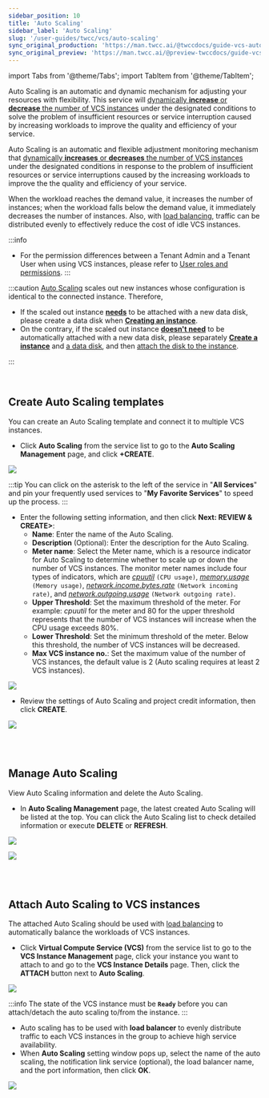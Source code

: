 ```yaml
---
sidebar_position: 10
title: 'Auto Scaling'
sidebar_label: 'Auto Scaling'
slug: '/user-guides/twcc/vcs/auto-scaling'
sync_original_production: 'https://man.twcc.ai/@twccdocs/guide-vcs-auto-sacling-zh'
sync_original_preview: 'https://man.twcc.ai/@preview-twccdocs/guide-vcs-auto-sacling-zh'
---
```


import Tabs from '@theme/Tabs';
import TabItem from '@theme/TabItem';

Auto Scaling is an automatic and dynamic mechanism for adjusting your resources with flexibility. This service will <ins>dynamically **increase** or **decrease** the number of VCS instances</ins> under the designated conditions to solve the problem of insufficient resources or service interruption caused by increasing workloads to improve the quality and efficiency of your service.

Auto Scaling is an automatic and flexible adjustment monitoring mechanism that <ins>dynamically **increases** or **decreases** the number of VCS instances</ins> under the designated conditions in response to the problem of insufficient resources or service interruptions caused by the increasing workloads to improve the the quality and efficiency of your service.

When the workload reaches the demand value, it increases the number of instances; when the workload falls below the demand value, it immediately decreases the number of instances. Also, with [load balancing](https://man.twcc.vip/en/docs/vcs/user-guides/networking/load-balancing), traffic can be distributed evenly to effectively reduce the cost of idle VCS instances.

:::info
- For the permission differences between a Tenant Admin and a Tenant User when using VCS instances, please refer to [<ins>User roles and permissions</ins>](https://man.twcc.ai/@twccdocs/role-main-en/https%3A%2F%2Fman.twcc.ai%2F%40twccdocs%2Frole-netndsec-en#Auto-Scaling).
:::

:::caution
[<ins>Auto Scaling</ins>](https://man.twcc.ai/@twccdocs/guide-vcs-auto-sacling-en) scales out new instances whose configuration is identical to the connected instance. Therefore,
- If the scaled out instance <ins>**needs**</ins> to be attached with a new data disk, please create a data disk when **[<ins>Creating an instance</ins>](https://man.twcc.ai/@twccdocs/guide-vcs-create-en)**.
- On the contrary, if the scaled out instance <ins>**doesn't need**</ins> to be automatically attached with a new data disk, please separately **[<ins>Create a instance</ins>](https://man.twcc.ai/@twccdocs/guide-vcs-create-en)** and [<ins>a data disk</ins>](https://man.twcc.ai/@twccdocs/guide-vcs-vds-create-data-disk-en), and then [<ins>attach the disk to the instance</ins>](https://man.twcc.ai/@twccdocs/guide-vcs-vds-manage-disk-en#%E9%80%A3%E7%B5%90%E8%87%B3%E8%99%9B%E6%93%AC%E9%81%8B%E7%AE%97%E5%80%8B%E9%AB%94).

:::


<br/>


## Create Auto Scaling templates

You can create an Auto Scaling template and connect it to multiple VCS instances.

<Tabs>

<TabItem value="TWCC Portal" label="TWCC Portal">

* Click **Auto Scaling** from the service list to go to the **Auto Scaling Management** page, and click **+CREATE**.

![](https://cos.twcc.ai/SYS-MANUAL/uploads/upload_6668cf5d5b790061f3efb1764915cd95.png)

:::tip
You can click on the asterisk to the left of the service in "**All Services**" <i class="fa fa-star-o" aria-hidden="true"></i> and pin your frequently used services to "**My Favorite Services**" to speed up the process.
:::

* Enter the following setting information, and then click **Next: REVIEW & CREATE>**:
    * **Name**: Enter the name of the Auto Scaling.
    * **Description** (Optional): Enter the description for the Auto Scaling.
    * **Meter name**: Select the Meter name, which is a resource indicator for Auto Scaling to determine whether to scale up or down the number of VCS instances. The monitor meter names include four types of indicators, which are <ins>*cpuutil*</ins> `(CPU usage)`, <ins>*memory.usage*</ins> ` (Memory usage)`, <ins>*network.income.bytes.rate*</ins> `(Network incoming rate)`, and <ins>*network.outgoing.usage*</ins> `(Network outgoing rate)`.
    * **Upper Threshold**: Set the maximum threshold of the meter. For example: *cpuutil* for the meter and 80 for the upper threshold represents that the number of VCS instances will increase when the CPU usage exceeds 80%.
    * **Lower Threshold**: Set the minimum threshold of the meter. Below this threshold, the number of VCS instances will be decreased.
    * **Max VCS instance no.**: Set the maximum value of the number of VCS instances, the default value is 2 (Auto scaling requires at least 2 VCS instances).

![](https://cos.twcc.ai/SYS-MANUAL/uploads/upload_2468e0c6bb5e1d80fcfae77b33ddb335.png)

* Review the settings of Auto Scaling and project credit information, then click **CREATE**.

![](https://cos.twcc.ai/SYS-MANUAL/uploads/upload_2c81f304e7d0ed9ef2755486f4367831.png)

</TabItem>

<TabItem value="TWCC CLI" label="TWCC CLI (Not yet supported)">

<br/>

</TabItem>

</Tabs>

<br/>


## Manage Auto Scaling

View Auto Scaling information and delete the Auto Scaling.

<Tabs>

<TabItem value="TWCC Portal" label="TWCC Portal">


* In **Auto Scaling Management** page, the latest created Auto Scaling will be listed at the top. You can click the Auto Scaling list to check detailed information or execute **DELETE** or **REFRESH**.

![](https://cos.twcc.ai/SYS-MANUAL/uploads/upload_e46aa8208dc29a30821ea4fa7f8f6dbb.png)

![](https://cos.twcc.ai/SYS-MANUAL/uploads/upload_64ba47a730a26a9ece85b89dd290542c.png)

</TabItem>

<TabItem value="TWCC CLI" label="TWCC CLI (Not yet supported)">

<br/>

</TabItem>

</Tabs>


<br/>



## Attach Auto Scaling to VCS instances

The attached Auto Scaling should be used with [load balancing](https://man.twcc.vip/en/docs/vcs/user-guides/networking/load-balancing) to automatically balance the workloads of VCS instances.

<Tabs>

<TabItem value="TWCC Portal" label="TWCC Portal">

*  Click **Virtual Compute Service (VCS)** from the service list to go to the **VCS Instance Management** page, click your instance you want to attach to and go to the **VCS Instance Details** page. Then, click the **ATTACH** button next to **Auto Scaling**.

![](https://cos.twcc.ai/SYS-MANUAL/uploads/upload_d372632414a0a2eae74be0211cf1ea2d.png)

:::info
The state of the VCS instance must be **`Ready`** before you can attach/detach the auto scaling to/from the instance.
:::

* Auto scaling has to be used with **load balancer** to evenly distribute traffic to each VCS instances in the group to achieve high service availability. 
* When **Auto Scaling** setting window pops up, select the name of the auto scaling, the notification link service (optional), the load balancer name, and the port information, then click **OK**.

![](https://cos.twcc.ai/SYS-MANUAL/uploads/upload_e7e39b4be93690f8cf382fb89b71364c.png)

</TabItem>

<TabItem value="TWCC CLI" label="TWCC CLI (Not yet supported)">

<br/>

</TabItem>

</Tabs>
